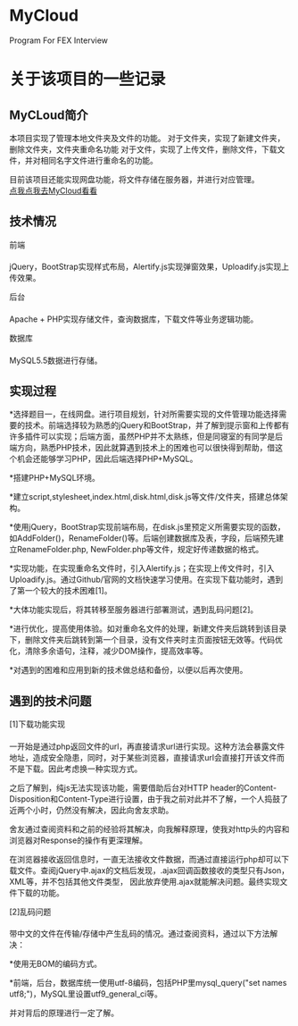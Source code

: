 # MyCloud
Program For FEX Interview

关于该项目的一些记录
====
MyCLoud简介
---
本项目实现了管理本地文件夹及文件的功能。
对于文件夹，实现了新建文件夹，删除文件夹，文件夹重命名功能
对于文件，实现了上传文件，删除文件，下载文件，并对相同名字文件进行重命名的功能。</br>

目前该项目还能实现网盘功能，将文件存储在服务器，并进行对应管理。</br>
[点我点我去MyCloud看看](http://localhost/Mycloud/index.html)

技术情况
---
前端
####
jQuery，BootStrap实现样式布局，Alertify.js实现弹窗效果，Uploadify.js实现上传效果。

后台
####
Apache + PHP实现存储文件，查询数据库，下载文件等业务逻辑功能。

数据库
####
MySQL5.5数据进行存储。

实现过程
---
*选择题目一，在线网盘。进行项目规划，针对所需要实现的文件管理功能选择需要的技术。前端选择较为熟悉的jQuery和BootStrap，并了解到提示窗和上传都有许多插件可以实现；后端方面，虽然PHP并不太熟练，但是同寝室的有同学是后端方向，熟悉PHP技术，因此就算遇到技术上的困难也可以很快得到帮助，借这个机会还能够学习PHP，因此后端选择PHP+MySQL。

*搭建PHP+MySQL环境。

*建立script,stylesheet,index.html,disk.html,disk.js等文件/文件夹，搭建总体架构。

*使用jQuery，BootStrap实现前端布局，在disk.js里预定义所需要实现的函数，如AddFolder()，RenameFolder()等。后端创建数据库及表，字段，后端预先建立RenameFolder.php, NewFolder.php等文件，规定好传递数据的格式。

*实现功能，在实现重命名文件时，引入Alertify.js；在实现上传文件时，引入Uploadify.js。通过Github/官网的文档快速学习使用。在实现下载功能时，遇到了第一个较大的技术困难[1]。

*大体功能实现后，将其转移至服务器进行部署测试，遇到乱码问题[2]。

*进行优化，提高使用体验。如对重命名文件的处理，新建文件夹后跳转到该目录下，删除文件夹后跳转到第一个目录，没有文件夹时主页面按钮无效等。代码优化，清除多余语句，注释，减少DOM操作，提高效率等。

*对遇到的困难和应用到新的技术做总结和备份，以便以后再次使用。

遇到的技术问题
---
[1]下载功能实现
####
一开始是通过php返回文件的url，再直接请求url进行实现。这种方法会暴露文件地址，造成安全隐患，同时，对于某些浏览器，直接请求url会直接打开该文件而不是下载。因此考虑换一种实现方式。

之后了解到，纯js无法实现该功能，需要借助后台对HTTP header的Content-Disposition和Content-Type进行设置，由于我之前对此并不了解，一个人捣鼓了近两个小时，仍然没有解决，因此向舍友求助。

舍友通过查阅资料和之前的经验将其解决，向我解释原理，使我对http头的内容和浏览器对Response的操作有更深理解。

在浏览器接收返回信息时，一直无法接收文件数据，而通过直接运行php却可以下载文件。查阅jQuery中.ajax的文档后发现，.ajax回调函数接收的类型只有Json，XML等，并不包括其他文件类型， 因此放弃使用.ajax就能解决问题。最终实现文件下载的功能。

[2]乱码问题
####
带中文的文件在传输/存储中产生乱码的情况。通过查阅资料，通过以下方法解决：</br>

*使用无BOM的编码方式。</br>

*前端，后台，数据库统一使用utf-8编码，包括PHP里mysql_query("set names utf8;")，MySQL里设置utf9_general_ci等。</br>

并对背后的原理进行一定了解。
